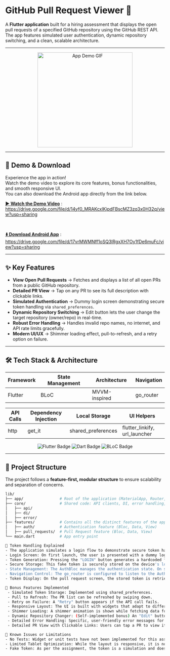 # GitHub Pull Request Viewer 🚀

A **Flutter application** built for a hiring assessment that displays the open pull requests of a specified GitHub repository using the GitHub REST API.  
The app features simulated user authentication, dynamic repository switching, and a clean, scalable architecture.

---

<p align="center">
<img src="httpspreviews/app-demo.gif" alt="App Demo GIF" width="300"/>
</p>

---

## 🎥 Demo & Download

Experience the app in action!  
Watch the demo video to explore its core features, bonus functionalities, and smooth responsive UI.  
You can also download the Android app directly from the link below.

<p>

<!-- Demo Video -->

<strong><a href="https://drive.google.com/file/d/14yf0_MRAKcxlKipdFBscMZ3zq3x0H32q/view?usp=sharing" target="_blank">▶️ Watch the Demo Video</a></strong> : https://drive.google.com/file/d/14yf0_MRAKcxlKipdFBscMZ3zq3x0H32q/view?usp=sharing

<br>

<!-- Download App -->
 
<strong><a href="https://drive.google.com/file/d/17vrMWMNff1oSQ3IRgxXH7Oy1fDe6muFc/view?usp=sharing" target="_blank">⬇️ Download Android App</a></strong> : https://drive.google.com/file/d/17vrMWMNff1oSQ3IRgxXH7Oy1fDe6muFc/view?usp=sharing

</p>

---

## ✨ Key Features

- **View Open Pull Requests** → Fetches and displays a list of all open PRs from a public GitHub repository.
- **Detailed PR View** → Tap on any PR to see its full description with clickable links.
- **Simulated Authentication** → Dummy login screen demonstrating secure token handling via `shared_preferences`.
- **Dynamic Repository Switching** → Edit button lets the user change the target repository (owner/repo) in real-time.
- **Robust Error Handling** → Handles invalid repo names, no internet, and API rate limits gracefully.
- **Modern UI/UX** → Shimmer loading effect, pull-to-refresh, and a retry option on failure.

---

## 🛠️ Tech Stack & Architecture

| **Framework** | **State Management** | **Architecture** | **Navigation** |
|---------------|-----------------------|------------------|----------------|
| Flutter       | BLoC                 | MVVM-inspired    | go_router      |

| **API Calls** | **Dependency Injection** | **Local Storage** | **UI Helpers** |
|---------------|---------------------------|-------------------|----------------|
| http          | get_it                    | shared_preferences| flutter_linkify, url_launcher |

<p align="center">
<img src="https://img.shields.io/badge/Flutter-%2302569B.svg?style=for-the-badge&logo=Flutter&logoColor=white" alt="Flutter Badge"/>
<img src="https://img.shields.io/badge/Dart-0175C2?style=for-the-badge&logo=dart&logoColor=white" alt="Dart Badge"/>
<img src="https://img.shields.io/badge/BLoC-45A6F5?style=for-the-badge&logo=c&logoColor=white" alt="BLoC Badge"/>
</p>

---

## 📁 Project Structure

The project follows a **feature-first, modular structure** to ensure scalability and separation of concerns.
```bash
lib/
├── app/                # Root of the application (MaterialApp, Router, etc.)
├── core/               # Shared code: API clients, DI, error handling, themes
│   ├── api/
│   ├── di/
│   ├── error/
├── features/           # Contains all the distinct features of the app
│   ├── auth/           # Authentication feature (Bloc, Data, View)
│   ├── pull_requests/  # Pull Request feature (Bloc, Data, View)
└── main.dart           # App entry point

🔐 Token Handling Explained
- The application simulates a login flow to demonstrate secure token handling, as requested in the bonus requirements.
- Login Screen: On first launch, the user is presented with a dummy login screen.
- Token Generation: Pressing the "LOGIN" button generates a hardcoded fake token (e.g., "abc123...").
- Secure Storage: This fake token is securely stored on the device's local storage using the shared_preferences package.
- State Management: The AuthBloc manages the authentication state. On successful login, it emits an AuthAuthenticated state.
- Navigation Control: The go_router is configured to listen to the AuthBloc's state stream. If the state is AuthAuthenticated, it automatically redirects the user to the pull request list. If not, it shows the login screen.
- Token Display: On the pull request screen, the stored token is retrieved and displayed at the top to confirm that the login state is being correctly read and persisted across app sessions.

🌟 Bonus Features Implemented 
 - Simulated Token Storage: Implemented using shared_preferences.
 - Pull to Refresh: The PR list can be refreshed by swiping down.
 - Retry on Failure: A "Retry" button appears if the API call fails.
 - Responsive Layout: The UI is built with widgets that adapt to different screen sizes.
 - Shimmer Loading: A shimmer animation is shown while fetching data for a better user experience.
 - Dynamic Repository Changer: (Self-implemented bonus) An "Edit" button allows users to fetch PRs from any public repository.
 - Detailed Error Handling: Specific, user-friendly error messages for different failure scenarios (e.g., "Repository Not Found").
 - Detailed PR View with Clickable Links: Users can tap a PR to view its full body, with all links being automatically detected and launchable in a browser.

🐞 Known Issues or Limitations
- No Tests: Widget or unit tests have not been implemented for this assignment.
- Limited Tablet Optimization: While the layout is responsive, it is not specifically optimized with a multi-column layout for tablet devices.
- Fake Token: As per the assignment, the token is a simulation and does not provide access to private repositories.